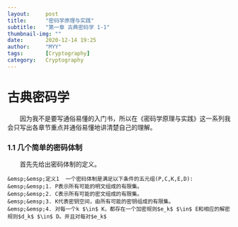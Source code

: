 ```yaml
---
layout:     post
title:      "密码学原理与实践"
subtitle:   "第一章 古典密码学 1-1"
thumbnail-img: ""
date:       2020-12-14 19:25
author:     "MYY"
tags: 		[Cryptography]
category:   Cryptography
---
```

# 古典密码学  

&emsp;&emsp;因为我不是要写通俗易懂的入门书，所以在《密码学原理与实践》这一系列我会只写出各章节重点并通俗易懂地讲清楚自己的理解。

### 1.1 几个简单的密码体制  
  
&emsp;&emsp;首先先给出密码体制的定义。

```
&emsp;&emsp;定义1  一个密码体制是满足以下条件的五元组(P,C,K,E,D):   
&emsp;&emsp;1. P表示所有可能的明文组成的有限集。   
&emsp;&emsp;2. C表示所有可能的密文组成的有限集。   
&emsp;&emsp;3. K代表密钥空间，由所有可能的密钥组成的有限集。   
&emsp;&emsp;4. 对每一个k $\in$ K，都存在一个加密规则$e_k$ $\in$ E和相应的解密规则$d_k$ $\in$ D。并且对每对$e_k$
```



